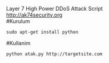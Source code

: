 Layer 7 High Power DDoS Attack Script
<br>
http://ak74security.org
<br>
#Kurulum

<pre><code>sudo apt-get install python
</code></pre>
<p>#Kullanim</p>
<pre><code>python atak.py http://targetsite.com
</code></pre>
